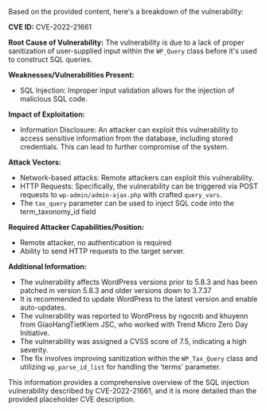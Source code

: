Based on the provided content, here's a breakdown of the vulnerability:

**CVE ID:** CVE-2022-21661

**Root Cause of Vulnerability:**
The vulnerability is due to a lack of proper sanitization of user-supplied input within the `WP_Query` class before it's used to construct SQL queries.

**Weaknesses/Vulnerabilities Present:**
- SQL Injection: Improper input validation allows for the injection of malicious SQL code.

**Impact of Exploitation:**
- Information Disclosure: An attacker can exploit this vulnerability to access sensitive information from the database, including stored credentials. This can lead to further compromise of the system.

**Attack Vectors:**
- Network-based attacks: Remote attackers can exploit this vulnerability.
- HTTP Requests: Specifically, the vulnerability can be triggered via POST requests to `wp-admin/admin-ajax.php` with crafted `query_vars`.
- The `tax_query` parameter can be used to inject SQL code into the term_taxonomy_id field

**Required Attacker Capabilities/Position:**
- Remote attacker, no authentication is required
- Ability to send HTTP requests to the target server.

**Additional Information:**
- The vulnerability affects WordPress versions prior to 5.8.3 and has been patched in version 5.8.3 and older versions down to 3.7.37
- It is recommended to update WordPress to the latest version and enable auto-updates.
- The vulnerability was reported to WordPress by ngocnb and khuyenn from GiaoHangTietKiem JSC, who worked with Trend Micro Zero Day Initiative.
- The vulnerability was assigned a CVSS score of 7.5, indicating a high severity.
- The fix involves improving sanitization within the `WP_Tax_Query` class and utilizing `wp_parse_id_list` for handling the 'terms' parameter.

This information provides a comprehensive overview of the SQL injection vulnerability described by CVE-2022-21661, and it is more detailed than the provided placeholder CVE description.